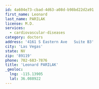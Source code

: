 ```yaml
---
id: 4a604e73-cbad-4d63-a08d-b98bd22d2a91
first_name: Leonard
last_name: PARILAK
license: M.D.
services:
  - cardiovascular-diseases
category: doctors
address: '4161 S Eastern Ave   Suite B3'
city: 'Las Vegas'
state: NV
zip: '89119'
phone: 702-683-7876
title: 'Leonard PARILAK'
_geoloc:
  lng: -115.13905
  lat: 36.088922
---
```

